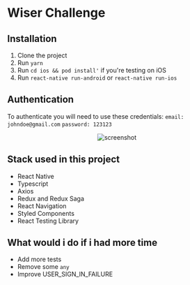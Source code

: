 <!-- CONTRIBUTING -->
# Wiser Challenge


## Installation
1. Clone the project
2. Run `yarn` 
3. Run `cd ios && pod install'` if you're testing on iOS
4. Run `react-native run-android` or `react-native run-ios`

## Authentication

To authenticate you will need to use these credentials:
`email: johndoe@gmail.com`
`password: 123123`


<div style="text-align:center"><img align="center" src="https://i.imgur.com/z4NsXBS.png" alt="screenshot"></div>





<!-- CONTACT -->
## Stack used in this project

 - React Native
 - Typescript
 - Axios
 - Redux and Redux Saga
 - React Navigation
 - Styled Components
 - React Testing Library

## What would i do if i had more time

 - Add more tests
 - Remove some `any`
 - Improve USER_SIGN_IN_FAILURE 
